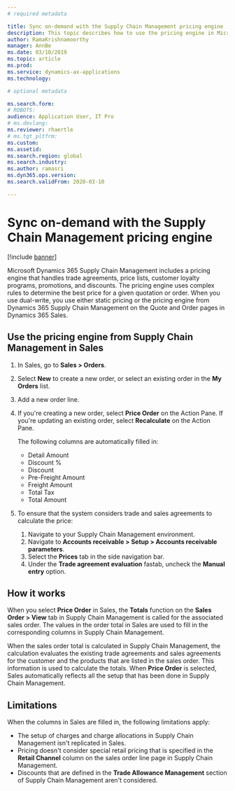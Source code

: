 ```yaml
---
# required metadata

title: Sync on-demand with the Supply Chain Management pricing engine
description: This topic describes how to use the pricing engine in Microsoft Dynamics 365 Supply Chain Management from Dynamics 365 Sales.
author: RamaKrishnamoorthy
manager: AnnBe
ms.date: 03/10/2019
ms.topic: article
ms.prod: 
ms.service: dynamics-ax-applications
ms.technology: 

# optional metadata

ms.search.form: 
# ROBOTS: 
audience: Application User, IT Pro
# ms.devlang: 
ms.reviewer: rhaertle
# ms.tgt_pltfrm: 
ms.custom: 
ms.assetid: 
ms.search.region: global
ms.search.industry: 
ms.author: ramasri
ms.dyn365.ops.version: 
ms.search.validFrom: 2020-03-10

---
```


# Sync on-demand with the Supply Chain Management pricing engine

[!include [banner](../../includes/banner.md)]



Microsoft Dynamics 365 Supply Chain Management includes a pricing engine that handles trade agreements, price lists, customer loyalty programs, promotions, and discounts. The pricing engine uses complex rules to determine the best price for a given quotation or order. When you use dual-write, you use either static pricing or the pricing engine from Dynamics 365 Supply Chain Management on the Quote and Order pages in Dynamics 365 Sales.

## Use the pricing engine from Supply Chain Management in Sales

1. In Sales, go to **Sales \> Orders**.
2. Select **New** to create a new order, or select an existing order in the **My Orders** list.
3. Add a new order line.
4. If you're creating a new order, select **Price Order** on the Action Pane. If you're updating an existing order, select **Recalculate** on the Action Pane.

    The following columns are automatically filled in:

    + Detail Amount
    + Discount %
    + Discount
    + Pre-Freight Amount
    + Freight Amount
    + Total Tax
    + Total Amount
    
5. To ensure that the system considers trade and sales agreements to calculate the price:
    1. Navigate to your Supply Chain Management environment.
    2. Navigate to **Accounts receivable \> Setup \> Accounts receivable parameters**.
    3. Select the **Prices** tab in the side navigation bar.
    4. Under the **Trade agreement evaluation** fastab, uncheck the **Manual entry** option.

## How it works

When you select **Price Order** in Sales, the **Totals** function on the **Sales Order \> View** tab in Supply Chain Management is called for the associated sales order. The values in the order total in Sales are used to fill in the corresponding columns in Supply Chain Management.

When the sales order total is calculated in Supply Chain Management, the calculation evaluates the existing trade agreements and sales agreements for the customer and the products that are listed in the sales order. This information is used to calculate the totals. When **Price Order** is selected, Sales automatically reflects all the setup that has been done in Supply Chain Management.

## Limitations

When the columns in Sales are filled in, the following limitations apply:

+ The setup of charges and charge allocations in Supply Chain Management isn't replicated in Sales.
+ Pricing doesn't consider special retail pricing that is specified in the **Retail Channel** column on the sales order line page in Supply Chain Management.
+ Discounts that are defined in the **Trade Allowance Management** section of Supply Chain Management aren't considered.
